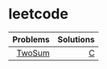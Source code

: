 # leetcode

| Problems | Solutions |
| --------:| ---------:|
|[TwoSum](https://leetcode.com/problems/two-sum/)|[C]()|